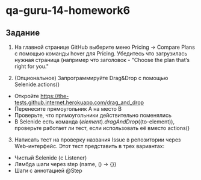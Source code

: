 # qa-guru-14-homework6

## Задание
1. На главной странице GitHub выберите меню Pricing -> Compare Plans с помощью команды hover для Pricing. Убедитесь что загрузилась нужная страница (например что заголовок - "Choose the plan that’s right for you."


2. (Опциональное) Запрограммируйте Drag&Drop с помощью Selenide.actions()

 - Откройте https://the-tests.github.internet.herokuapp.com/drag_and_drop
 - Перенесите прямоугольник А на место В
 - Проверьте, что прямоугольники действительно поменялись
 - В Selenide есть команда $(element).dragAndDrop($(to-element)), проверьте работает ли тест, если использовать её вместо actions()

3. Написать тест на проверку названия Issue в репозитории через Web-интерфейс.
Этот тест представить в трех вариантах:
- Чистый Selenide (с Listener)
- Лямбда шаги через step (name, () -> {})
- Шаги с аннотацией @Step
